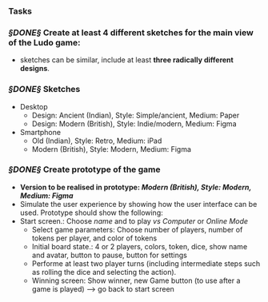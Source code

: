 ###  **Tasks**

###  ***§DONE§*** **Create at least 4 different sketches for the main view of the Ludo game**: 
  - sketches can be similar, include at least **three radically different designs**.

  ### ***§DONE§*** **Sketches**
  - Desktop
    - Design: Ancient (Indian), Style: Simple/ancient, Medium: Paper
    - Design: Modern (British), Style: Indie/modern, Medium: Figma
  - Smartphone
    - Old (Indian), Style: Retro, Medium: iPad
    - Modern (British), Style: Modern, Medium: Figma
    
  

###  ***§DONE§*** **Create prototype of the game**
- **Version to be realised in prototype: *Modern (British), Style: Modern, Medium: Figma***
- Simulate the user experience by showing how the user interface can be used.
Prototype should show the following:
- Start screen.:  Choose *name* and to play *vs Computer* or *Online Mode*
  - Select game parameters: Choose number of players, number of tokens per player, and color of tokens
  - Initial board state.: 4 or 2 players, colors, token, dice, show name and avatar, button to pause, button for settings 
  - Performe at least two player turns (including intermediate steps such as
    rolling the dice and selecting the action).
  - Winning screen: Show winner, new Game button (to use after a game is played) --> go back to start screen
